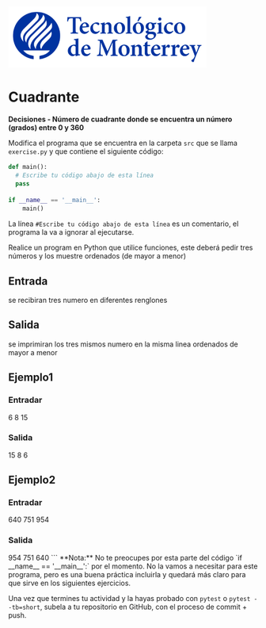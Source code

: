 ![Tec de Monterrey](../../images/logotecmty.png)
# Cuadrante
**Decisiones - Número de cuadrante donde se encuentra un número (grados) entre 0 y 360**

Modifica el programa que se encuentra en la carpeta `src` que se llama
`exercise.py` y que contiene el siguiente código:

```python
def main():
  # Escribe tu código abajo de esta línea
  pass

if __name__ == '__main__':
    main()
```

La línea `#Escribe tu código abajo de esta línea` es un comentario,
el programa la va a ignorar al ejecutarse.

Realice un program en Python que utilice funciones, este deberá pedir tres números y los muestre ordenados (de mayor a menor)

<h2>Entrada</h2>
se recibiran tres numero en diferentes renglones

<h2>Salida</h2>
se imprimiran los tres mismos numero en la misma linea ordenados de mayor a menor

<h2>Ejemplo1</h2>
<h3>Entradar</h3>
6
8
15
<h3>Salida</h3>
15 8 6

<h2>Ejemplo2</h2>
<h3>Entradar</h3>
640
751
954
<h3>Salida</h3>
954 751 640
```
**Nota:** No te preocupes por esta parte del código
`if __name__ == '__main__':` por el momento. No la vamos a necesitar para
este programa, pero es una buena práctica incluirla y quedará más
claro para que sirve en los siguientes ejercicios.

Una vez que termines tu actividad y la hayas probado con `pytest` o `pytest --tb=short`,
subela a tu repositorio en GitHub, con el proceso de commit + push.
